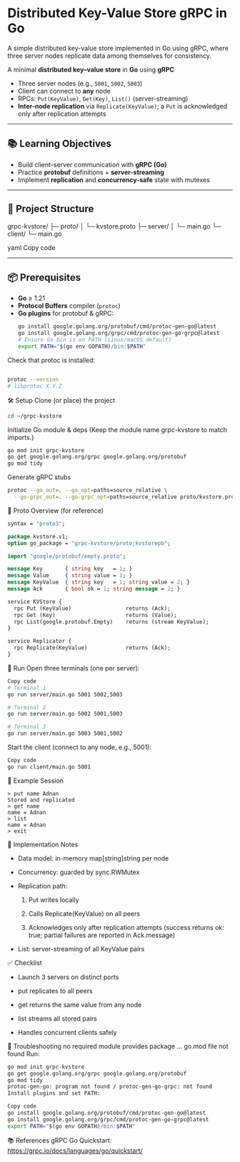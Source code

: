 # Distributed Key-Value Store gRPC in Go
A simple distributed key-value store implemented in Go using gRPC, where three server nodes replicate data among themselves for consistency.

A minimal **distributed key–value store** in **Go** using **gRPC**
- Three server nodes (e.g., `5001`, `5002`, `5003`)
- Client can connect to **any** node
- RPCs: `Put(KeyValue)`, `Get(Key)`, `List()` (server-streaming)
- **Inter-node replication** via `Replicate(KeyValue)`; a `Put` is acknowledged only after replication attempts

---

## 📚 Learning Objectives
- Build client–server communication with **gRPC (Go)**  
- Practice **protobuf** definitions + **server-streaming**  
- Implement **replication** and **concurrency-safe** state with mutexes

---

## 🧩 Project Structure
grpc-kvstore/
├─ proto/
│ └─ kvstore.proto
├─ server/
│ └─ main.go
└─ client/
└─ main.go

yaml
Copy code

---

## 📦 Prerequisites

- **Go** ≥ 1.21
- **Protocol Buffers** compiler (`protoc`)
- **Go plugins** for protobuf & gRPC:
  ```bash
  go install google.golang.org/protobuf/cmd/protoc-gen-go@latest
  go install google.golang.org/grpc/cmd/protoc-gen-go-grpc@latest
  # Ensure Go bin is on PATH (Linux/macOS default)
  export PATH="$(go env GOPATH)/bin:$PATH"

Check that protoc is installed:

```bash

protoc --version
# libprotoc X.Y.Z
```
🛠️ Setup
Clone (or place) the project

```bash
cd ~/grpc-kvstore
```
Initialize Go module & deps
(Keep the module name grpc-kvstore to match imports.)

```bash
go mod init grpc-kvstore
go get google.golang.org/grpc google.golang.org/protobuf
go mod tidy
```
Generate gRPC stubs

```bash
protoc --go_out=. --go_opt=paths=source_relative \
  --go-grpc_out=. --go-grpc_opt=paths=source_relative proto/kvstore.proto
```
🔌 Proto Overview (for reference)
```proto
syntax = "proto3";

package kvstore.v1;
option go_package = "grpc-kvstore/proto;kvstorepb";

import "google/protobuf/empty.proto";

message Key       { string key   = 1; }
message Value     { string value = 1; }
message KeyValue  { string key   = 1; string value = 2; }
message Ack       { bool ok = 1; string message = 2; }

service KVStore {
  rpc Put (KeyValue)                 returns (Ack);
  rpc Get (Key)                      returns (Value);
  rpc List(google.protobuf.Empty)    returns (stream KeyValue);
}

service Replicator {
  rpc Replicate(KeyValue)            returns (Ack);
}
```
🚀 Run
Open three terminals (one per server):

```bash
Copy code
# Terminal 1
go run server/main.go 5001 5002,5003
```
```bash
# Terminal 2
go run server/main.go 5002 5001,5003
```
```bash
# Terminal 3
go run server/main.go 5003 5001,5002
```
Start the client (connect to any node, e.g., 5001):

```bash
Copy code
go run client/main.go 5001
```
🧪 Example Session
```pgsql
> put name Adnan
Stored and replicated
> get name
name = Adnan
> list
name = Adnan
> exit
```
🧠 Implementation Notes

- Data model: in-memory map[string]string per node

- Concurrency: guarded by sync.RWMutex

- Replication path:

  1. Put writes locally

  2. Calls Replicate(KeyValue) on all peers

  3. Acknowledges only after replication attempts (success returns ok: true; partial failures are reported in Ack.message)

- List: server-streaming of all KeyValue pairs


✅ Checklist
 * Launch 3 servers on distinct ports

 * put replicates to all peers

 * get returns the same value from any node

 * list streams all stored pairs

 * Handles concurrent clients safely

🧯 Troubleshooting
no required module provides package ... go.mod file not found
Run:

```bash
go mod init grpc-kvstore
go get google.golang.org/grpc google.golang.org/protobuf
go mod tidy
protoc-gen-go: program not found / protoc-gen-go-grpc: not found
Install plugins and set PATH:
```
```bash
Copy code
go install google.golang.org/protobuf/cmd/protoc-gen-go@latest
go install google.golang.org/grpc/cmd/protoc-gen-go-grpc@latest
export PATH="$(go env GOPATH)/bin:$PATH"
```


📚 References
gRPC Go Quickstart: https://grpc.io/docs/languages/go/quickstart/
